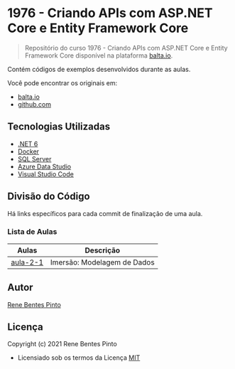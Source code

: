 # 1976 - Criando APIs com ASP.NET Core e Entity Framework Core

> Repositório do curso 1976 - Criando APIs com ASP.NET Core e Entity Framework Core disponível na plataforma [balta.io](https://balta.io).

Contém códigos de exemplos desenvolvidos durante as aulas.

Você pode encontrar os originais em:

- [balta.io](https://balta.io/cursos/criando-apis-com-aspne-core-e-ef-core)
- [github.com](https://github.com/balta-io/1976)

## Tecnologias Utilizadas

- [.NET 6](https://dotnet.microsoft.com/download)
- [Docker](https://www.docker.com/get-started)
- [SQL Server](https://www.microsoft.com/pt-br/sql-server/sql-server-downloads)
- [Azure Data Studio](https://docs.microsoft.com/pt-br/sql/azure-data-studio/download-azure-data-studio)
- [Visual Studio Code](https://code.visualstudio.com/download)

## Divisão do Código

Há links específicos para cada commit de finalização de uma aula.

### Lista de Aulas

| Aulas                            | Descrição                   |
| -------------------------------- | --------------------------- |
| [aula-2-1](../../commit/9fc0b54) | Imersão: Modelagem de Dados |

## Autor

[Rene Bentes Pinto](http://github.com/renebentes)

## Licença

Copyright (c) 2021 Rene Bentes Pinto

- Licensiado sob os termos da Licença [MIT](LICENSE)

